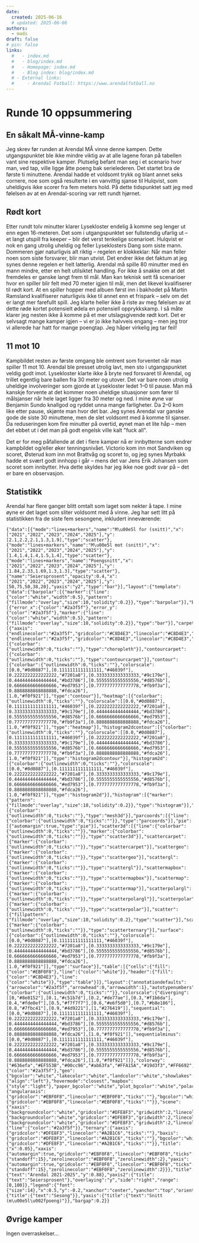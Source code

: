 ```yaml
---
date:
  created: 2025-06-16
  # updated: 2025-06-06
authors:
  - mads
draft: false
# pin: false
links:
  #   - index.md
  #   - blog/index.md
  #   - Homepage: index.md
  #   - Blog index: blog/index.md
  # - External links:
  #     - Arendal Fotball: https://www.arendalfotball.no
---
```


# Runde 10 oppsummering

## En såkalt MÅ-vinne-kamp

Jeg skrev før runden at Arendal MÅ vinne denne kampen. Dette utgangspunktet ble ikke mindre viktig av at alle lagene foran på tabellen vant sine respektive kamper. Plutselig befant man seg i et scenario hvor man, ved tap, ville ligge åtte poeng bak serielederen.
Det startet bra de første ti minuttene. Arendal hadde et voldsomt trykk og blant annet seks cornere, noe som også resulterte i en vanvittig sjanse til Hulqvist, som uheldigvis ikke scorer fra fem meters hold. På dette tidspunktet satt jeg med følelsen av at en Arendal-scoring var rett rundt hjørnet.

## Rødt kort

Etter rundt tolv minutter klarer Lysekloster endelig å komme seg lenger ut enn egen 16-meteren. Det som i utgangspunktet ser fullstendig ufarlig ut – et langt utspill fra keeper – blir det verst tenkelige scenarioet. Hulqvist er nok en gang utrolig uheldig og feller Lyseklosters Dang som siste mann.
Dommeren gjør naturligvis alt riktig – regelen er klokkeklar: Når man feller noen som siste forsvarer, blir man utvist. Det endrer ikke det faktum at jeg synes denne regelen er helt latterlig.
Arendal må spille 80 minutter med én mann mindre, etter en helt utilsiktet handling. For ikke å snakke om at det fremdeles er ganske langt frem til mål. Man kan teknisk sett få scenarioer hvor en spiller blir felt med 70 meter igjen til mål, men det likevel kvalifiserer til rødt kort. At en spiller hopper med albuen først inn i bakhodet på Martin Ramsland kvalifiserer naturligvis ikke til annet enn et frispark – selv om det er langt mer farefullt spill.
Jeg klarte heller ikke å riste av meg følelsen av at dette røde kortet potensielt ødela en potensiell opprykkskamp. I så måte klarer jeg nesten ikke å komme på et mer utslagsgivende rødt kort.
Det er selvsagt mange kamper igjen – vi er jo ikke halvveis engang – men jeg tror vi allerede har hatt for mange poengtap. Jeg håper virkelig jeg tar feil!

## 11 mot 10

Kampbildet resten av første omgang ble omtrent som forventet når man spiller 11 mot 10. Arendal ble presset utrolig lavt, men sto i utgangspunktet veldig godt imot. Lysekloster klarte ikke å bryte ned forsvaret til Arendal, og trillet egentlig bare ballen fra 30 meter og utover. Det var bare noen utrolig uheldige involveringer som gjorde at Lysekloster ledet 1–0 til pause.
Man må kanskje forvente at det kommer noen uheldige situasjoner som fører til målsjanser når hele laget ligger fra 30 meter og ned. I mine øyne var Benjamin Sundo knallgod og ryddet unna mange farligheter.
Da 2–0 kom like etter pause, skjønte man hvor det bar. Jeg synes Arendal var ganske gode de siste 30 minuttene, men de slet voldsomt med å komme til sjanser. Da reduseringen kom fire minutter på overtid, øynet man et lite håp – men det ebbet ut i det man på godt engelsk ville kalt "fuck all".

Det er for meg påfallende at det i flere kamper nå er innbytterne som endrer kampbildet og/eller øker tenningsnivået.
Victorio kom inn mot Sandviken og scoret, Østerud kom inn mot Brattvåg og scoret to, og jeg synes Myrbakk hadde et svært godt innhopp i går – mens det var Jens Erik Johansen som scoret som innbytter.
Hva dette skyldes har jeg ikke noe godt svar på – det er bare en observasjon.

## Statistikk

Arendal har flere ganger blitt omtalt som laget som nekter å tape. I mine øyne er det laget som sliter voldsomt med å vinne. Jeg har sett litt på statistikken fra de siste fem sesongene, inkludert inneværende:

```plotly
{"data":[{"mode":"lines+markers","name":"M\u00e5l for (snitt)","x":["2021","2022","2023","2024","2025"],"y":[2.1,2.2,2.1,1.3,1.9],"type":"scatter"},{"mode":"lines+markers","name":"M\u00e5l mot (snitt)","x":["2021","2022","2023","2024","2025"],"y":[1.4,1.4,1.4,1.5,1.4],"type":"scatter"},{"mode":"lines+markers","name":"Poengsnitt","x":["2021","2022","2023","2024","2025"],"y":[1.84,2.33,1.69,1.3,1.3],"type":"scatter"},{"name":"Seiersprosent","opacity":0.4,"x":["2021","2022","2023","2024","2025"],"y":[50,75,50,38,20],"yaxis":"y2","type":"bar"}],"layout":{"template":{"data":{"barpolar":[{"marker":{"line":{"color":"white","width":0.5},"pattern":{"fillmode":"overlay","size":10,"solidity":0.2}},"type":"barpolar"}],"bar":[{"error_x":{"color":"#2a3f5f"},"error_y":{"color":"#2a3f5f"},"marker":{"line":{"color":"white","width":0.5},"pattern":{"fillmode":"overlay","size":10,"solidity":0.2}},"type":"bar"}],"carpet":[{"aaxis":{"endlinecolor":"#2a3f5f","gridcolor":"#C8D4E3","linecolor":"#C8D4E3","minorgridcolor":"#C8D4E3","startlinecolor":"#2a3f5f"},"baxis":{"endlinecolor":"#2a3f5f","gridcolor":"#C8D4E3","linecolor":"#C8D4E3","minorgridcolor":"#C8D4E3","startlinecolor":"#2a3f5f"},"type":"carpet"}],"choropleth":[{"colorbar":{"outlinewidth":0,"ticks":""},"type":"choropleth"}],"contourcarpet":[{"colorbar":{"outlinewidth":0,"ticks":""},"type":"contourcarpet"}],"contour":[{"colorbar":{"outlinewidth":0,"ticks":""},"colorscale":[[0.0,"#0d0887"],[0.1111111111111111,"#46039f"],[0.2222222222222222,"#7201a8"],[0.3333333333333333,"#9c179e"],[0.4444444444444444,"#bd3786"],[0.5555555555555556,"#d8576b"],[0.6666666666666666,"#ed7953"],[0.7777777777777778,"#fb9f3a"],[0.8888888888888888,"#fdca26"],[1.0,"#f0f921"]],"type":"contour"}],"heatmap":[{"colorbar":{"outlinewidth":0,"ticks":""},"colorscale":[[0.0,"#0d0887"],[0.1111111111111111,"#46039f"],[0.2222222222222222,"#7201a8"],[0.3333333333333333,"#9c179e"],[0.4444444444444444,"#bd3786"],[0.5555555555555556,"#d8576b"],[0.6666666666666666,"#ed7953"],[0.7777777777777778,"#fb9f3a"],[0.8888888888888888,"#fdca26"],[1.0,"#f0f921"]],"type":"heatmap"}],"histogram2dcontour":[{"colorbar":{"outlinewidth":0,"ticks":""},"colorscale":[[0.0,"#0d0887"],[0.1111111111111111,"#46039f"],[0.2222222222222222,"#7201a8"],[0.3333333333333333,"#9c179e"],[0.4444444444444444,"#bd3786"],[0.5555555555555556,"#d8576b"],[0.6666666666666666,"#ed7953"],[0.7777777777777778,"#fb9f3a"],[0.8888888888888888,"#fdca26"],[1.0,"#f0f921"]],"type":"histogram2dcontour"}],"histogram2d":[{"colorbar":{"outlinewidth":0,"ticks":""},"colorscale":[[0.0,"#0d0887"],[0.1111111111111111,"#46039f"],[0.2222222222222222,"#7201a8"],[0.3333333333333333,"#9c179e"],[0.4444444444444444,"#bd3786"],[0.5555555555555556,"#d8576b"],[0.6666666666666666,"#ed7953"],[0.7777777777777778,"#fb9f3a"],[0.8888888888888888,"#fdca26"],[1.0,"#f0f921"]],"type":"histogram2d"}],"histogram":[{"marker":{"pattern":{"fillmode":"overlay","size":10,"solidity":0.2}},"type":"histogram"}],"mesh3d":[{"colorbar":{"outlinewidth":0,"ticks":""},"type":"mesh3d"}],"parcoords":[{"line":{"colorbar":{"outlinewidth":0,"ticks":""}},"type":"parcoords"}],"pie":[{"automargin":true,"type":"pie"}],"scatter3d":[{"line":{"colorbar":{"outlinewidth":0,"ticks":""}},"marker":{"colorbar":{"outlinewidth":0,"ticks":""}},"type":"scatter3d"}],"scattercarpet":[{"marker":{"colorbar":{"outlinewidth":0,"ticks":""}},"type":"scattercarpet"}],"scattergeo":[{"marker":{"colorbar":{"outlinewidth":0,"ticks":""}},"type":"scattergeo"}],"scattergl":[{"marker":{"colorbar":{"outlinewidth":0,"ticks":""}},"type":"scattergl"}],"scattermapbox":[{"marker":{"colorbar":{"outlinewidth":0,"ticks":""}},"type":"scattermapbox"}],"scattermap":[{"marker":{"colorbar":{"outlinewidth":0,"ticks":""}},"type":"scattermap"}],"scatterpolargl":[{"marker":{"colorbar":{"outlinewidth":0,"ticks":""}},"type":"scatterpolargl"}],"scatterpolar":[{"marker":{"colorbar":{"outlinewidth":0,"ticks":""}},"type":"scatterpolar"}],"scatter":[{"fillpattern":{"fillmode":"overlay","size":10,"solidity":0.2},"type":"scatter"}],"scatterternary":[{"marker":{"colorbar":{"outlinewidth":0,"ticks":""}},"type":"scatterternary"}],"surface":[{"colorbar":{"outlinewidth":0,"ticks":""},"colorscale":[[0.0,"#0d0887"],[0.1111111111111111,"#46039f"],[0.2222222222222222,"#7201a8"],[0.3333333333333333,"#9c179e"],[0.4444444444444444,"#bd3786"],[0.5555555555555556,"#d8576b"],[0.6666666666666666,"#ed7953"],[0.7777777777777778,"#fb9f3a"],[0.8888888888888888,"#fdca26"],[1.0,"#f0f921"]],"type":"surface"}],"table":[{"cells":{"fill":{"color":"#EBF0F8"},"line":{"color":"white"}},"header":{"fill":{"color":"#C8D4E3"},"line":{"color":"white"}},"type":"table"}]},"layout":{"annotationdefaults":{"arrowcolor":"#2a3f5f","arrowhead":0,"arrowwidth":1},"autotypenumbers":"strict","coloraxis":{"colorbar":{"outlinewidth":0,"ticks":""}},"colorscale":{"diverging":[[0,"#8e0152"],[0.1,"#c51b7d"],[0.2,"#de77ae"],[0.3,"#f1b6da"],[0.4,"#fde0ef"],[0.5,"#f7f7f7"],[0.6,"#e6f5d0"],[0.7,"#b8e186"],[0.8,"#7fbc41"],[0.9,"#4d9221"],[1,"#276419"]],"sequential":[[0.0,"#0d0887"],[0.1111111111111111,"#46039f"],[0.2222222222222222,"#7201a8"],[0.3333333333333333,"#9c179e"],[0.4444444444444444,"#bd3786"],[0.5555555555555556,"#d8576b"],[0.6666666666666666,"#ed7953"],[0.7777777777777778,"#fb9f3a"],[0.8888888888888888,"#fdca26"],[1.0,"#f0f921"]],"sequentialminus":[[0.0,"#0d0887"],[0.1111111111111111,"#46039f"],[0.2222222222222222,"#7201a8"],[0.3333333333333333,"#9c179e"],[0.4444444444444444,"#bd3786"],[0.5555555555555556,"#d8576b"],[0.6666666666666666,"#ed7953"],[0.7777777777777778,"#fb9f3a"],[0.8888888888888888,"#fdca26"],[1.0,"#f0f921"]]},"colorway":["#636efa","#EF553B","#00cc96","#ab63fa","#FFA15A","#19d3f3","#FF6692","#B6E880","#FF97FF","#FECB52"],"font":{"color":"#2a3f5f"},"geo":{"bgcolor":"white","lakecolor":"white","landcolor":"white","showlakes":true,"showland":true,"subunitcolor":"#C8D4E3"},"hoverlabel":{"align":"left"},"hovermode":"closest","mapbox":{"style":"light"},"paper_bgcolor":"white","plot_bgcolor":"white","polar":{"angularaxis":{"gridcolor":"#EBF0F8","linecolor":"#EBF0F8","ticks":""},"bgcolor":"white","radialaxis":{"gridcolor":"#EBF0F8","linecolor":"#EBF0F8","ticks":""}},"scene":{"xaxis":{"backgroundcolor":"white","gridcolor":"#DFE8F3","gridwidth":2,"linecolor":"#EBF0F8","showbackground":true,"ticks":"","zerolinecolor":"#EBF0F8"},"yaxis":{"backgroundcolor":"white","gridcolor":"#DFE8F3","gridwidth":2,"linecolor":"#EBF0F8","showbackground":true,"ticks":"","zerolinecolor":"#EBF0F8"},"zaxis":{"backgroundcolor":"white","gridcolor":"#DFE8F3","gridwidth":2,"linecolor":"#EBF0F8","showbackground":true,"ticks":"","zerolinecolor":"#EBF0F8"}},"shapedefaults":{"line":{"color":"#2a3f5f"}},"ternary":{"aaxis":{"gridcolor":"#DFE8F3","linecolor":"#A2B1C6","ticks":""},"baxis":{"gridcolor":"#DFE8F3","linecolor":"#A2B1C6","ticks":""},"bgcolor":"white","caxis":{"gridcolor":"#DFE8F3","linecolor":"#A2B1C6","ticks":""}},"title":{"x":0.05},"xaxis":{"automargin":true,"gridcolor":"#EBF0F8","linecolor":"#EBF0F8","ticks":"","title":{"standoff":15},"zerolinecolor":"#EBF0F8","zerolinewidth":2},"yaxis":{"automargin":true,"gridcolor":"#EBF0F8","linecolor":"#EBF0F8","ticks":"","title":{"standoff":15},"zerolinecolor":"#EBF0F8","zerolinewidth":2}}},"title":{"text":"Arendal 2021-2025","y":0.88},"yaxis2":{"title":{"text":"Seiersprosent"},"overlaying":"y","side":"right","range":[0,100]},"legend":{"font":{"size":14},"x":0.5,"y":-0.2,"xanchor":"center","yanchor":"top","orientation":"h","bgcolor":"rgba(0,0,0,0)"},"xaxis":{"title":{"text":"Sesong"}},"yaxis":{"title":{"text":"Snitt (m\u00e5l\u002fpoeng)"}},"bargap":0.2}}
```

## Øvrige kamper

Ingen overraskelser...
